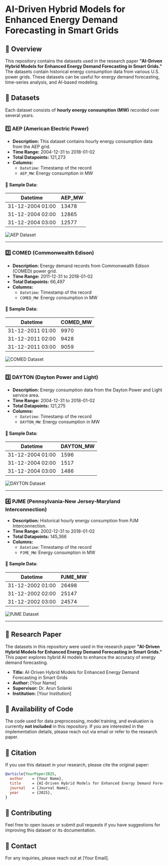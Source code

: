 # AI-Driven Hybrid Models for Enhanced Energy Demand Forecasting in Smart Grids

## 📌 Overview
This repository contains the datasets used in the research paper **"AI-Driven Hybrid Models for Enhanced Energy Demand Forecasting in Smart Grids."** The datasets contain historical energy consumption data from various U.S. power grids. These datasets can be useful for energy demand forecasting, time-series analysis, and AI-based modeling.

## 📂 Datasets
Each dataset consists of **hourly energy consumption (MW)** recorded over several years.

### 1️⃣ AEP (American Electric Power)
- **Description:** This dataset contains hourly energy consumption data from the AEP grid.
- **Time Range:** 2004-12-31 to 2018-01-02
- **Total Datapoints:** 121,273
- **Columns:**
  - `Datetime`: Timestamp of the record
  - `AEP_MW`: Energy consumption in MW

#### 🔹 Sample Data:
| Datetime           | AEP_MW |
|--------------------|--------|
| 31-12-2004 01:00  | 13478  |
| 31-12-2004 02:00  | 12865  |
| 31-12-2004 03:00  | 12577  |

![AEP Dataset](https://res.cloudinary.com/dz9fq5jno/image/upload/v1740488746/Screenshot_2025-02-25_181731_w1zr0x.png)

---

### 2️⃣ COMED (Commonwealth Edison)
- **Description:** Energy demand records from Commonwealth Edison (COMED) power grid.
- **Time Range:** 2011-12-31 to 2018-01-02
- **Total Datapoints:** 66,497
- **Columns:**
  - `Datetime`: Timestamp of the record
  - `COMED_MW`: Energy consumption in MW

#### 🔹 Sample Data:
| Datetime           | COMED_MW |
|--------------------|---------|
| 31-12-2011 01:00  | 9970    |
| 31-12-2011 02:00  | 9428    |
| 31-12-2011 03:00  | 9059    |

![COMED Dataset](IMAGE_LINK_HERE)

---

### 3️⃣ DAYTON (Dayton Power and Light)
- **Description:** Energy consumption data from the Dayton Power and Light service area.
- **Time Range:** 2004-12-31 to 2018-01-02
- **Total Datapoints:** 121,275
- **Columns:**
  - `Datetime`: Timestamp of the record
  - `DAYTON_MW`: Energy consumption in MW

#### 🔹 Sample Data:
| Datetime           | DAYTON_MW |
|--------------------|----------|
| 31-12-2004 01:00  | 1596     |
| 31-12-2004 02:00  | 1517     |
| 31-12-2004 03:00  | 1486     |

![DAYTON Dataset](IMAGE_LINK_HERE)

---

### 4️⃣ PJME (Pennsylvania-New Jersey-Maryland Interconnection)
- **Description:** Historical hourly energy consumption from PJM Interconnection.
- **Time Range:** 2002-12-31 to 2018-01-02
- **Total Datapoints:** 145,366
- **Columns:**
  - `Datetime`: Timestamp of the record
  - `PJME_MW`: Energy consumption in MW

#### 🔹 Sample Data:
| Datetime           | PJME_MW |
|--------------------|--------|
| 31-12-2002 01:00  | 26498  |
| 31-12-2002 02:00  | 25147  |
| 31-12-2002 03:00  | 24574  |

![PJME Dataset](IMAGE_LINK_HERE)

---

## 📜 Research Paper
The datasets in this repository were used in the research paper **"AI-Driven Hybrid Models for Enhanced Energy Demand Forecasting in Smart Grids."** This paper explores hybrid AI models to enhance the accuracy of energy demand forecasting.

- **Title:** AI-Driven Hybrid Models for Enhanced Energy Demand Forecasting in Smart Grids
- **Author:** [Your Name]
- **Supervisor:** Dr. Arun Solanki
- **Institution:** [Your Institution]

## 📝 Availability of Code
The code used for data preprocessing, model training, and evaluation is currently **not included** in this repository. If you are interested in the implementation details, please reach out via email or refer to the research paper.

## 📜 Citation
If you use this dataset in your research, please cite the original paper:
```bibtex
@article{YourPaper2025,
  author    = {Your Name},
  title     = {AI-Driven Hybrid Models for Enhanced Energy Demand Forecasting in Smart Grids},
  journal   = {Journal Name},
  year      = {2025},
}
```

## 🤝 Contributing
Feel free to open issues or submit pull requests if you have suggestions for improving this dataset or its documentation.

## 📧 Contact
For any inquiries, please reach out at [Your Email].
